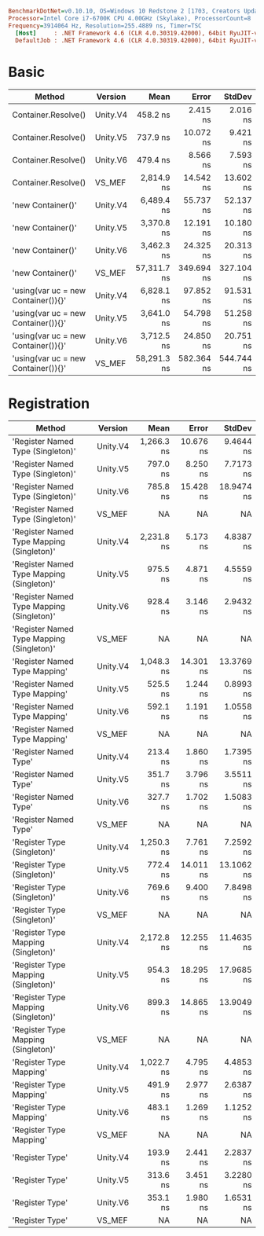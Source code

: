 ``` ini

BenchmarkDotNet=v0.10.10, OS=Windows 10 Redstone 2 [1703, Creators Update] (10.0.15063.726)
Processor=Intel Core i7-6700K CPU 4.00GHz (Skylake), ProcessorCount=8
Frequency=3914064 Hz, Resolution=255.4889 ns, Timer=TSC
  [Host]     : .NET Framework 4.6 (CLR 4.0.30319.42000), 64bit RyuJIT-v4.7.2115.0
  DefaultJob : .NET Framework 4.6 (CLR 4.0.30319.42000), 64bit RyuJIT-v4.7.2115.0


```
# Basic

|                              Method |  Version |        Mean |      Error |     StdDev |
|------------------------------------ |--------- |------------:|-----------:|-----------:|
|      Container.Resolve<Container>() | Unity.V4 |    458.2 ns |   2.415 ns |   2.016 ns |
|      Container.Resolve<Container>() | Unity.V5 |    737.9 ns |  10.072 ns |   9.421 ns |
|      Container.Resolve<Container>() | Unity.V6 |    479.4 ns |   8.566 ns |   7.593 ns |
|      Container.Resolve<Container>() |   VS_MEF |  2,814.9 ns |  14.542 ns |  13.602 ns |
|                   'new Container()' | Unity.V4 |  6,489.4 ns |  55.737 ns |  52.137 ns |
|                   'new Container()' | Unity.V5 |  3,370.8 ns |  12.191 ns |  10.180 ns |
|                   'new Container()' | Unity.V6 |  3,462.3 ns |  24.325 ns |  20.313 ns |
|                   'new Container()' |   VS_MEF | 57,311.7 ns | 349.694 ns | 327.104 ns |
| 'using(var uc = new Container()){}' | Unity.V4 |  6,828.1 ns |  97.852 ns |  91.531 ns |
| 'using(var uc = new Container()){}' | Unity.V5 |  3,641.0 ns |  54.798 ns |  51.258 ns |
| 'using(var uc = new Container()){}' | Unity.V6 |  3,712.5 ns |  24.850 ns |  20.751 ns |
| 'using(var uc = new Container()){}' |   VS_MEF | 58,291.3 ns | 582.364 ns | 544.744 ns |

# Registration

|                                    Method |  Version |       Mean |     Error |     StdDev |
|------------------------------------------ |--------- |-----------:|----------:|-----------:|
|         'Register Named Type (Singleton)' | Unity.V4 | 1,266.3 ns | 10.676 ns |  9.4644 ns |
|         'Register Named Type (Singleton)' | Unity.V5 |   797.0 ns |  8.250 ns |  7.7173 ns |
|         'Register Named Type (Singleton)' | Unity.V6 |   785.8 ns | 15.428 ns | 18.9474 ns |
|         'Register Named Type (Singleton)' |   VS_MEF |         NA |        NA |         NA |
| 'Register Named Type Mapping (Singleton)' | Unity.V4 | 2,231.8 ns |  5.173 ns |  4.8387 ns |
| 'Register Named Type Mapping (Singleton)' | Unity.V5 |   975.5 ns |  4.871 ns |  4.5559 ns |
| 'Register Named Type Mapping (Singleton)' | Unity.V6 |   928.4 ns |  3.146 ns |  2.9432 ns |
| 'Register Named Type Mapping (Singleton)' |   VS_MEF |         NA |        NA |         NA |
|             'Register Named Type Mapping' | Unity.V4 | 1,048.3 ns | 14.301 ns | 13.3769 ns |
|             'Register Named Type Mapping' | Unity.V5 |   525.5 ns |  1.244 ns |  0.8993 ns |
|             'Register Named Type Mapping' | Unity.V6 |   592.1 ns |  1.191 ns |  1.0558 ns |
|             'Register Named Type Mapping' |   VS_MEF |         NA |        NA |         NA |
|                     'Register Named Type' | Unity.V4 |   213.4 ns |  1.860 ns |  1.7395 ns |
|                     'Register Named Type' | Unity.V5 |   351.7 ns |  3.796 ns |  3.5511 ns |
|                     'Register Named Type' | Unity.V6 |   327.7 ns |  1.702 ns |  1.5083 ns |
|                     'Register Named Type' |   VS_MEF |         NA |        NA |         NA |
|               'Register Type (Singleton)' | Unity.V4 | 1,250.3 ns |  7.761 ns |  7.2592 ns |
|               'Register Type (Singleton)' | Unity.V5 |   772.4 ns | 14.011 ns | 13.1062 ns |
|               'Register Type (Singleton)' | Unity.V6 |   769.6 ns |  9.400 ns |  7.8498 ns |
|               'Register Type (Singleton)' |   VS_MEF |         NA |        NA |         NA |
|       'Register Type Mapping (Singleton)' | Unity.V4 | 2,172.8 ns | 12.255 ns | 11.4635 ns |
|       'Register Type Mapping (Singleton)' | Unity.V5 |   954.3 ns | 18.295 ns | 17.9685 ns |
|       'Register Type Mapping (Singleton)' | Unity.V6 |   899.3 ns | 14.865 ns | 13.9049 ns |
|       'Register Type Mapping (Singleton)' |   VS_MEF |         NA |        NA |         NA |
|                   'Register Type Mapping' | Unity.V4 | 1,022.7 ns |  4.795 ns |  4.4853 ns |
|                   'Register Type Mapping' | Unity.V5 |   491.9 ns |  2.977 ns |  2.6387 ns |
|                   'Register Type Mapping' | Unity.V6 |   483.1 ns |  1.269 ns |  1.1252 ns |
|                   'Register Type Mapping' |   VS_MEF |         NA |        NA |         NA |
|                           'Register Type' | Unity.V4 |   193.9 ns |  2.441 ns |  2.2837 ns |
|                           'Register Type' | Unity.V5 |   313.6 ns |  3.451 ns |  3.2280 ns |
|                           'Register Type' | Unity.V6 |   353.1 ns |  1.980 ns |  1.6531 ns |
|                           'Register Type' |   VS_MEF |         NA |        NA |         NA |

